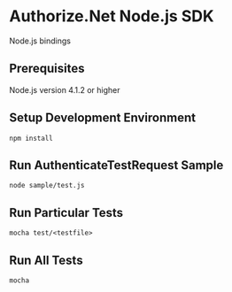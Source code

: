 # Authorize.Net Node.js SDK 
Node.js bindings


## Prerequisites
Node.js version 4.1.2 or higher


## Setup Development Environment
`npm install`

## Run AuthenticateTestRequest Sample
`node sample/test.js`

## Run Particular Tests
`mocha test/<testfile>`

## Run All Tests
`mocha`


